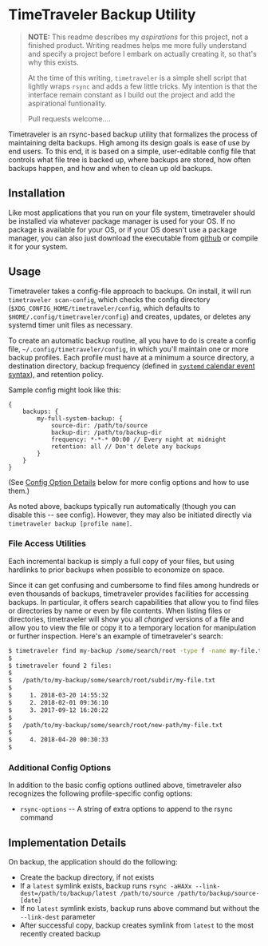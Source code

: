 TimeTraveler Backup Utility
========================================================

>
> **NOTE:** This readme describes my _aspirations_ for this project, not a finished product. Writing readmes helps me more fully understand and specify a project before I embark on actually creating it, so that's why this exists.
>
> At the time of this writing, `timetraveler` is a simple shell script that lightly wraps `rsync` and adds a few little tricks. My intention is that the interface remain constant as I build out the project and add the aspirational funtionality.
>
> Pull requests welcome....
>

Timetraveler is an rsync-based backup utility that formalizes the process of maintaining delta backups. High among its design goals is ease of use by end users. To this end, it is based on a simple, user-editable config file that controls what file tree is backed up, where backups are stored, how often backups happen, and how and when to clean up old backups.


## Installation

Like most applications that you run on your file system, timetraveler should be installed via whatever package manager is used for your OS. If no package is available for your OS, or if your OS doesn't use a package manager, you can also just download the executable from [github](https://github.com/kael-shipman/timetraveler/releases) or compile it for your system.


## Usage

Timetraveler takes a config-file approach to backups. On install, it will run `timetraveler scan-config`, which checks the config directory (`$XDG_CONFIG_HOME/timetraveler/config`, which defaults to `$HOME/.config/timetraveler/config`) and creates, updates, or deletes any systemd timer unit files as necessary.

To create an automatic backup routine, all you have to do is create a config file, `~/.config/timetraveler/config`, in which you'll maintain one or more backup profiles. Each profile must have at a minimum a source directory, a destination directory, backup frequency (defined in [`systemd` calendar event syntax](https://wiki.archlinux.org/index.php/Systemd/Timers)), and retention policy.

Sample config might look like this:

```hjson
{
    backups: {
        my-full-system-backup: {
            source-dir: /path/to/source
            backup-dir: /path/to/backup-dir
            frequency: *-*-* 00:00 // Every night at midnight
            retention: all // Don't delete any backups
        }
    }
}
```

(See [Config Option Details](#config-option-details) below for more config options and how to use them.)

As noted above, backups typically run automatically (though you can disable this -- see config). However, they may also be initiated directly via `timetraveler backup [profile name]`.

### File Access Utilities

Each incremental backup is simply a full copy of your files, but using hardlinks to prior backups when possible to economize on space.

Since it can get confusing and cumbersome to find files among hundreds or even thousands of backups, timetraveler provides facilities for accessing backups. In particular, it offers search capabilities that allow you to find files or directories by name or even by file contents. When listing files or directories, timetraveler will show you all _changed_ versions of a file and allow you to view the file or copy it to a temporary location for manipulation or further inspection. Here's an example of timetraveler's search:

```sh
$ timetraveler find my-backup /some/search/root -type f -name my-file.txt
$
$ timetraveler found 2 files:
$
$   /path/to/my-backup/some/search/root/subdir/my-file.txt
$
$     1. 2018-03-20 14:55:32
$     2. 2018-02-01 09:36:10
$     3. 2017-09-12 16:20:22
$
$   /path/to/my-backup/some/search/root/new-path/my-file.txt
$
$     4. 2018-04-20 00:30:33
$
```

### Additional Config Options

In addition to the basic config options outlined above, timetraveler also recognizes the following profile-specific config options:

* `rsync-options` -- A string of extra options to append to the rsync command


## Implementation Details

On backup, the application should do the following:

* Create the backup directory, if not exists
* If a `latest` symlink exists, backup runs `rsync -aHAXx --link-dest=/path/to/backup/latest /path/to/source /path/to/backup/source-[date]`
* If no `latest` symlink exists, backup runs above command but without the `--link-dest` parameter
* After successful copy, backup creates symlink from `latest` to the most recently created backup


